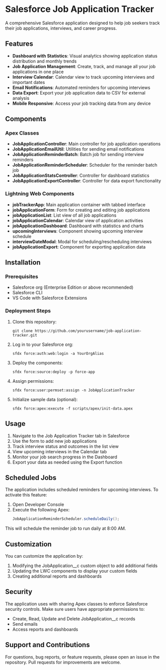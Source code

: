 # Salesforce Job Application Tracker

A comprehensive Salesforce application designed to help job seekers track their job applications, interviews, and career progress.

## Features

- **Dashboard with Statistics**: Visual analytics showing application status distribution and monthly trends
- **Job Application Management**: Create, track, and manage all your job applications in one place
- **Interview Calendar**: Calendar view to track upcoming interviews and important dates
- **Email Notifications**: Automated reminders for upcoming interviews
- **Data Export**: Export your job application data to CSV for external analysis
- **Mobile Responsive**: Access your job tracking data from any device

## Components

### Apex Classes

- **JobApplicationController**: Main controller for job application operations
- **JobApplicationEmailUtil**: Utilities for sending email notifications
- **JobApplicationReminderBatch**: Batch job for sending interview reminders
- **JobApplicationReminderScheduler**: Scheduler for the reminder batch job
- **JobApplicationStatsController**: Controller for dashboard statistics
- **JobApplicationExportController**: Controller for data export functionality

### Lightning Web Components

- **jobTrackerApp**: Main application container with tabbed interface
- **jobApplicationForm**: Form for creating and editing job applications
- **jobApplicationList**: List view of all job applications
- **jobApplicationCalendar**: Calendar view of application activities
- **jobApplicationDashboard**: Dashboard with statistics and charts
- **upcomingInterviews**: Component showing upcoming interview schedule
- **interviewDateModal**: Modal for scheduling/rescheduling interviews
- **jobApplicationExport**: Component for exporting application data

## Installation

### Prerequisites

- Salesforce org (Enterprise Edition or above recommended)
- Salesforce CLI
- VS Code with Salesforce Extensions

### Deployment Steps

1. Clone this repository:
   ```
   git clone https://github.com/yourusername/job-application-tracker.git
   ```

2. Log in to your Salesforce org:
   ```
   sfdx force:auth:web:login -a YourOrgAlias
   ```

3. Deploy the components:
   ```
   sfdx force:source:deploy -p force-app
   ```

4. Assign permissions:
   ```
   sfdx force:user:permset:assign -n JobApplicationTracker
   ```

5. Initialize sample data (optional):
   ```
   sfdx force:apex:execute -f scripts/apex/init-data.apex
   ```

## Usage

1. Navigate to the Job Application Tracker tab in Salesforce
2. Use the form to add new job applications
3. Track interview status and outcomes in the list view
4. View upcoming interviews in the Calendar tab
5. Monitor your job search progress in the Dashboard
6. Export your data as needed using the Export function

## Scheduled Jobs

The application includes scheduled reminders for upcoming interviews. To activate this feature:

1. Open Developer Console
2. Execute the following Apex:
   ```java
   JobApplicationReminderScheduler.scheduleDaily();
   ```

This will schedule the reminder job to run daily at 8:00 AM.

## Customization

You can customize the application by:

1. Modifying the JobApplication__c custom object to add additional fields
2. Updating the LWC components to display your custom fields
3. Creating additional reports and dashboards

## Security

The application uses with sharing Apex classes to enforce Salesforce security controls. Make sure users have appropriate permissions to:

- Create, Read, Update and Delete JobApplication__c records
- Send emails
- Access reports and dashboards

## Support and Contributions

For questions, bug reports, or feature requests, please open an issue in the repository. Pull requests for improvements are welcome. 